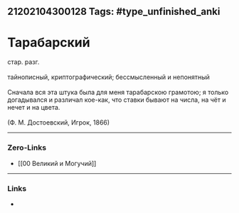 21202104300128
Tags: #type_unfinished_anki 
---
# Тарабарский 

стар. разг.<br><br>тайнописный, криптографический; бессмысленный и непонятный<br><br>Сначала вся эта штука была для меня тарабарскою грамотою; я только догадывался и различал кое-как, что ставки бывают на числа, на чёт и нечет и на цвета.<br><br>(Ф. М. Достоевский, Игрок, 1866)

---
### Zero-Links
- [[00 Великий и Могучий]]
---
### Links
-